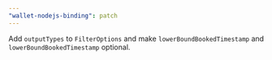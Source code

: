 ```yaml
---
"wallet-nodejs-binding": patch
---
```


Add `outputTypes` to `FilterOptions` and make `lowerBoundBookedTimestamp` and `lowerBoundBookedTimestamp` optional.

